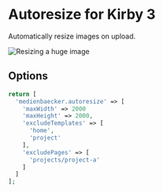 # Autoresize for Kirby 3

Automatically resize images on upload.

![Resizing a huge image](https://user-images.githubusercontent.com/7975568/51390756-73ff4480-1b30-11e9-913d-7c6ba78fb7bd.gif)

## Options

```php
return [
  'medienbaecker.autoresize' => [
    'maxWidth' => 2000
    'maxHeight' => 2000,
    'excludeTemplates' => [
      'home',
      'project'
    ],
    'excludePages' => [
      'projects/project-a'
    ]
  ]
];
```
